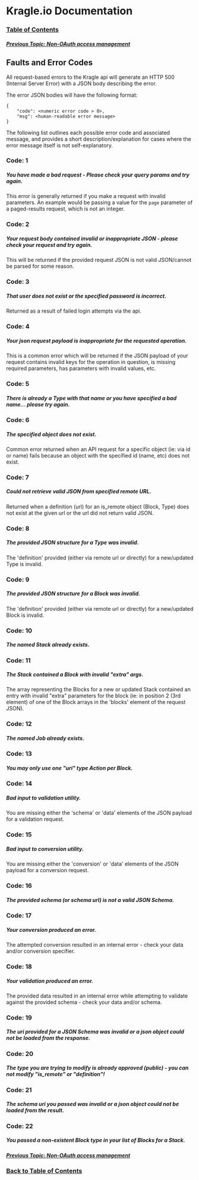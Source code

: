 # Kragle.io Documentation

### [Table of Contents](../README.md)

##### [Previous Topic: Non-OAuth access management](./Access_Mgmt.md)

## Faults and Error Codes

All request-based errors to the Kragle api will generate an HTTP 500 (Internal Server Error) with a JSON body describing the error.

The error JSON bodies will have the following format:
```
{
    "code": <numeric error code > 0>,
    "msg": <human-readable error message>
}
```

The following list outlines each possible error code and associated message, and provides a short description/explanation for cases where the error message itself is not self-explanatory.

### Code: 1
##### You have made a bad request - Please check your query params and try again.

This error is generally returned if you make a request with invalid parameters. An example would be passing a value for the `page` parameter of a paged-results request, which is not an integer.

### Code: 2
##### Your request body contained invalid or inappropriate JSON - please check your request and try again.

This will be returned if the provided request JSON is not valid JSON/cannot be parsed for some reason.

### Code: 3
##### That user does not exist or the specified password is incorrect.

Returned as a result of failed login attempts via the api.

### Code: 4
##### Your json request payload is inappropriate for the requested operation.

This is a common error which will be returned if the JSON payload of your request contains invalid keys for the operation in question, is missing required parameters, has parameters with invalid values, etc.

### Code: 5
##### There is already a Type with that name or you have specified a bad name... please try again.

### Code: 6
##### The specified object does not exist.

Common error returned when an API request for a specific object (ie: via id or name) fails because an object with the specified id (name, etc) does not exist.

### Code: 7
##### Could not retrieve valid JSON from specified remote URL.

Returned when a definition (url) for an is_remote object (Block, Type) does not exist at the given url or the url did not return valid JSON.

### Code: 8
##### The provided JSON structure for a Type was invalid.

The 'definition' provided (either via remote url or directly) for a new/updated Type is invalid.

### Code: 9
##### The provided JSON structure for a Block was invalid.

The 'definition' provided (either via remote url or directly) for a new/updated Block is invalid.

### Code: 10
##### The named Stack already exists.

### Code: 11
##### The Stack contained a Block with invalid "extra" args.

The array representing the Blocks for a new or updated Stack contained an entry with invalid "extra" parameters for the block (ie: in position 2 (3rd element) of one of the Block arrays in the 'blocks' element of the request JSON).

### Code: 12
##### The named Job already exists.

### Code: 13
##### You may only use one "uri" type Action per Block.

### Code: 14
##### Bad input to validation utility.

You are missing either the 'schema' or 'data' elements of the JSON payload for a validation request.

### Code: 15
##### Bad input to conversion utility.

You are missing either the 'conversion' or 'data' elements of the JSON payload for a conversion request.

### Code: 16
##### The provided schema (or schema url) is not a valid JSON Schema.

### Code: 17
##### Your conversion produced an error.

The attempted conversion resulted in an internal error - check your data and/or conversion specifier.

### Code: 18
##### Your validation produced an error.

The provided data resulted in an internal error while attempting to validate against the provided schema - check your data and/or schema.

### Code: 19
##### The uri provided for a JSON Schema was invalid or a json object could not be loaded from the response.

### Code: 20
##### The type you are trying to modify is already approved (public) - you can not modify "is_remote" or "definition"!

### Code: 21
##### The schema uri you passed was invalid or a json object could not be loaded from the result.

### Code: 22
##### You passed a non-existent Block type in your list of Blocks for a Stack.

##### [Previous Topic: Non-OAuth access management](./Access_Mgmt.md)

### [Back to Table of Contents](../README.md)

